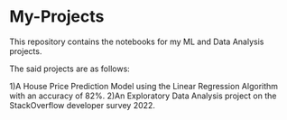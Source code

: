 # My-Projects
This repository contains the notebooks for my ML and Data Analysis projects.

The said projects are as follows:

1)A House Price Prediction Model using the Linear Regression Algorithm with an accuracy of 82%.
2)An Exploratory Data Analysis project on the StackOverflow developer survey 2022.


